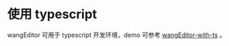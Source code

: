 # 使用 typescript

wangEditor 可用于 typescript 开发环境，demo 可参考 [wangEditor-with-ts](https://github.com/wangeditor-team/wangEditor-with-ts) 。
